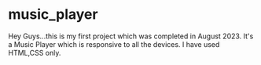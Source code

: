 # music_player
Hey Guys...this is my first project which was completed in August 2023. 
It's a Music Player which is responsive to all the devices.
I have used HTML,CSS only.
